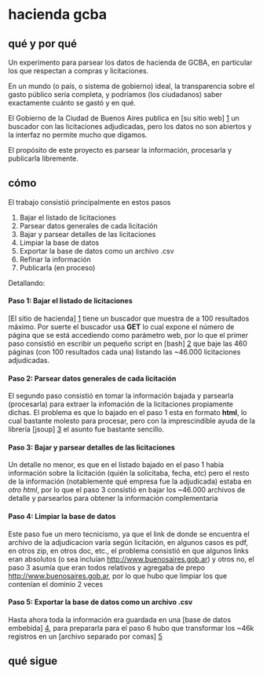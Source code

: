 hacienda gcba
=============

qué y por qué
-------------

Un experimento para parsear los datos de hacienda de GCBA, en particular los que respectan a compras y licitaciones.

En un mundo (o país, o sistema de gobierno) ideal, la transparencia sobre el gasto público sería completa, y podríamos (los ciudadanos) saber exactamente cuánto se gastó y en qué.

El Gobierno de la Ciudad de Buenos Aires publica en [su sitio web] [1] un buscador con las licitaciones adjudicadas, pero los datos no son abiertos y la interfaz no permite mucho que digamos.

El propósito de este proyecto es parsear la información, procesarla y publicarla libremente.

cómo
----

El trabajo consistió principalmente en estos pasos 

1. Bajar el listado de licitaciones
2. Parsear datos generales de cada licitación
3. Bajar y parsear detalles de las licitaciones
4. Limpiar la base de datos
5. Exportar la base de datos como un archivo .csv
6. Refinar la información
7. Publicarla (en proceso)

Detallando:

#### Paso 1: Bajar el listado de licitaciones
[El sitio de hacienda] [1] tiene un buscador que muestra de a 100 resultados máximo. 
Por suerte el buscador usa **GET** lo cual expone el número de página que se está accediendo como parámetro web, 
por lo que el primer paso consistió en escribir un pequeño script en [bash] [2] que baje las 460 páginas (con 100 resultados cada una) listando las ~46.000 licitaciones adjudicadas. 

#### Paso 2: Parsear datos generales de cada licitación
El segundo paso consistió en tomar la información bajada y parsearla (procesarla) para extraer la infomación de la licitaciones propiamente dichas. El problema es que lo bajado en el paso 1 esta en formato **html**, lo cual bastante molesto para procesar, pero con la imprescindible ayuda de la librería [jsoup] [3] el asunto fue bastante sencillo.

#### Paso 3: Bajar y parsear detalles de las licitaciones
Un detalle no menor, es que en el listado bajado en el paso 1 había información sobre la licitación (quién la solicitaba, fecha, etc) pero el resto de la información (notablemente qué empresa fue la adjudicada) estaba en *otro html*, por lo que el paso 3 consistió en bajar los ~46.000 archivos de detalle y parsearlos para obtener la información complementaria 

#### Paso 4: Limpiar la base de datos
Este paso fue un mero tecnicismo, ya que el link de donde se encuentra el archivo de la adjudicacion varía según licitación, en algunos casos es pdf, en otros zip, en otros doc, etc., el problema consistió en que algunos links eran absolutos (o sea incluían http://www.buenosaires.gob.ar) y otros no, el paso 3 asumía que eran todos relativos y agregaba de prepo http://www.buenosaires.gob.ar, por lo que hubo que limpiar los que contenían el dominio 2 veces

#### Paso 5: Exportar la base de datos como un archivo .csv
Hasta ahora toda la información era guardada en una [base de datos embebida] [4], para prepararla para el paso 6 hubo que transformar los ~46k registros en un [archivo separado por comas] [5]

qué sigue
---------

[1]: http://www.buenosaires.gob.ar/areas/hacienda/compras/        "Hacienda GCBA"
[2]: http://en.wikipedia.org/wiki/Bash_(Unix_shell)
[3]: http://jsoup.org/
[4]: http://hsqldb.org/
[5]: http://es.wikipedia.org/wiki/CSV
